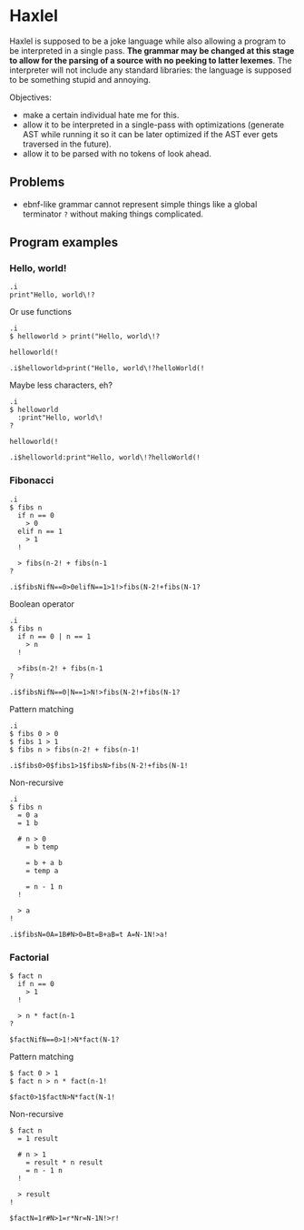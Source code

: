 # Haxlel
Haxlel is supposed to be a joke language while also allowing a program to be interpreted in a single pass. **The grammar may be changed at this stage to allow for the parsing of a source with no peeking to latter lexemes**. The interpreter will not include any standard libraries: the language is supposed to be something stupid and annoying.

Objectives:
* make a certain individual hate me for this.
* allow it to be interpreted in a single-pass with optimizations (generate AST while running it so it can be later optimized if the AST ever gets traversed in the future).
* allow it to be parsed with no tokens of look ahead.

## Problems
* ebnf-like grammar cannot represent simple things like a global terminator `?` without making things complicated.

## Program examples
### Hello, world!
```haxlel
.i
print"Hello, world\!?
```
Or use functions
```haxlel
.i
$ helloworld > print("Hello, world\!?

helloworld(!
```
```
.i$helloworld>print("Hello, world\!?helloWorld(!
```
Maybe less characters, eh?
```haxlel
.i
$ helloworld
  :print"Hello, world\!
?

helloworld(!
```
```haxlel
.i$helloworld:print"Hello, world\!?helloWorld(!
```

### Fibonacci
```haxlel
.i
$ fibs n
  if n == 0
    > 0
  elif n == 1
    > 1
  !
  
  > fibs(n-2! + fibs(n-1
?
```
```haxlel
.i$fibsNifN==0>0elifN==1>1!>fibs(N-2!+fibs(N-1?
```
Boolean operator
```haxlel
.i
$ fibs n
  if n == 0 | n == 1
    > n
  !
  
  >fibs(n-2! + fibs(n-1
?
```
```haxlel
.i$fibsNifN==0|N==1>N!>fibs(N-2!+fibs(N-1?
```
Pattern matching
```haxlel
.i
$ fibs 0 > 0
$ fibs 1 > 1
$ fibs n > fibs(n-2! + fibs(n-1!
```
```haxlel
.i$fibs0>0$fibs1>1$fibsN>fibs(N-2!+fibs(N-1!
```
Non-recursive
```haxlel
.i
$ fibs n
  = 0 a
  = 1 b
  
  # n > 0
    = b temp
    
    = b + a b
    = temp a
    
    = n - 1 n
  !
  
  > a
!
```
```haxlel
.i$fibsN=0A=1B#N>0=Bt=B+aB=t A=N-1N!>a!
```

### Factorial
```haxlel
$ fact n
  if n == 0
    > 1
  !
  
  > n * fact(n-1
?
```
```haxlel
$factNifN==0>1!>N*fact(N-1?
```
Pattern matching
```haxlel
$ fact 0 > 1
$ fact n > n * fact(n-1!
```
```haxlel
$fact0>1$factN>N*fact(N-1!
```
Non-recursive
```haxlel
$ fact n
  = 1 result
  
  # n > 1
    = result * n result
    = n - 1 n
  !
  
  > result
!
```
```haxlel
$factN=1r#N>1=r*Nr=N-1N!>r!
```
